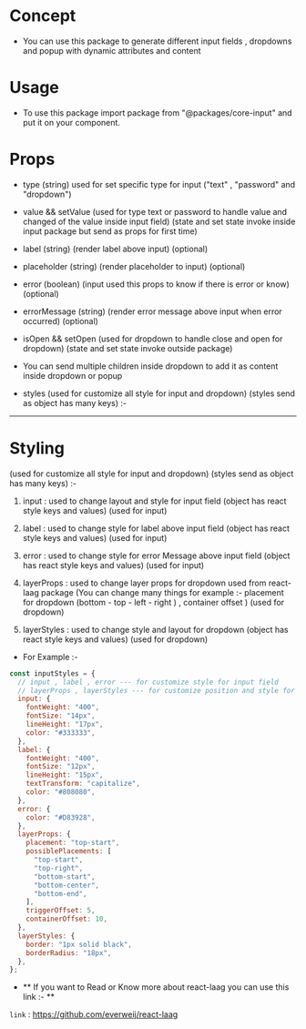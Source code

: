 # Concept

- You can use this package to generate different input fields , dropdowns and popup with dynamic attributes and content

# Usage

- To use this package import package from "@packages/core-input" and put it on your component.

# Props

- type (string) used for set specific type for input ("text" , "password" and "dropdown")

- value && setValue (used for type text or password to handle value and changed of the value inside input field) (state and set state invoke inside input package but send as props for first time)

- label (string) (render label above input) (optional)

- placeholder (string) (render placeholder to input) (optional)

- error (boolean) (input used this props to know if there is error or know) (optional)

- errorMessage (string) (render error message above input when error occurred) (optional)

- isOpen && setOpen (used for dropdown to handle close and open for dropdown) (state and set state invoke outside package)

- You can send multiple children inside dropdown to add it as content inside dropdown or popup

- styles (used for customize all style for input and dropdown) (styles send as object has many keys) :-

---

# Styling

(used for customize all style for input and dropdown) (styles send as object has many keys) :-

1. input : used to change layout and style for input field (object has react style keys and values) (used for input)

2. label : used to change style for label above input field (object has react style keys and values) (used for input)

3. error : used to change style for error Message above input field (object has react style keys and values) (used for input)

4. layerProps : used to change layer props for dropdown used from react-laag package (You can change many things for example :- placement for dropdown (bottom - top - left - right ) , container offset ) (used for dropdown)

5. layerStyles : used to change style and layout for dropdown (object has react style keys and values) (used for dropdown)

- For Example :-

```javascript
const inputStyles = {
  // input , label , error --- for customize style for input field
  // layerProps , layerStyles --- for customize position and style for tooltip and dropdown
  input: {
    fontWeight: "400",
    fontSize: "14px",
    lineHeight: "17px",
    color: "#333333",
  },
  label: {
    fontWeight: "400",
    fontSize: "12px",
    lineHeight: "15px",
    textTransform: "capitalize",
    color: "#808080",
  },
  error: {
    color: "#D83928",
  },
  layerProps: {
    placement: "top-start",
    possiblePlacements: [
      "top-start",
      "top-right",
      "bottom-start",
      "bottom-center",
      "bottom-end",
    ],
    triggerOffset: 5,
    containerOffset: 10,
  },
  layerStyles: {
    border: "1px solid black",
    borderRadius: "18px",
  },
};
```

- ** If you want to Read or Know more about react-laag you can use this link :- **

`link` : <https://github.com/everweij/react-laag>
